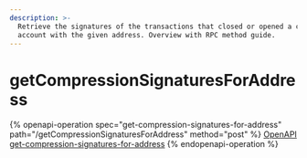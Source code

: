 ```yaml
---
description: >-
  Retrieve the signatures of the transactions that closed or opened a compressed
  account with the given address. Overview with RPC method guide.
---
```


# getCompressionSignaturesForAddress

{% openapi-operation spec="get-compression-signatures-for-address" path="/getCompressionSignaturesForAddress" method="post" %}
[OpenAPI get-compression-signatures-for-address](https://raw.githubusercontent.com/helius-labs/photon/refs/heads/main/src/openapi/specs/getCompressionSignaturesForAddress.yaml)
{% endopenapi-operation %}
